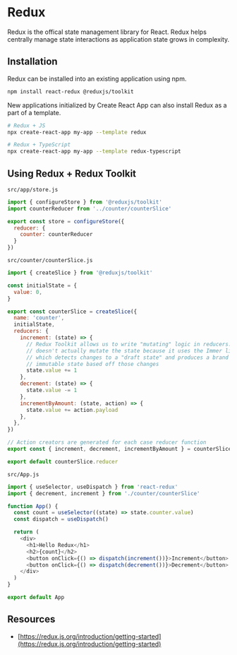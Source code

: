 # Redux

Redux is the offical state management library for React. Redux helps centrally manage state interactions as application state grows in complexity. 

## Installation

Redux can be installed into an existing application using npm.

``` bash
npm install react-redux @reduxjs/toolkit
```

New applications initialized by Create React App can also install Redux as a part of a template.

``` bash
# Redux + JS
npx create-react-app my-app --template redux

# Redux + TypeScript 
npx create-react-app my-app --template redux-typescript
```

## Using Redux + Redux Toolkit

`src/app/store.js`
``` js
import { configureStore } from '@reduxjs/toolkit'
import counterReducer from '../counter/counterSlice'

export const store = configureStore({
  reducer: {
    counter: counterReducer
  }
})
```

`src/counter/counterSlice.js`
``` js
import { createSlice } from '@reduxjs/toolkit'

const initialState = {
  value: 0,
}

export const counterSlice = createSlice({
  name: 'counter',
  initialState,
  reducers: {
    increment: (state) => {
      // Redux Toolkit allows us to write "mutating" logic in reducers. It
      // doesn't actually mutate the state because it uses the Immer library,
      // which detects changes to a "draft state" and produces a brand new
      // immutable state based off those changes
      state.value += 1
    },
    decrement: (state) => {
      state.value -= 1
    },
    incrementByAmount: (state, action) => {
      state.value += action.payload
    },
  },
})

// Action creators are generated for each case reducer function
export const { increment, decrement, incrementByAmount } = counterSlice.actions

export default counterSlice.reducer
```


`src/App.js`
``` js
import { useSelector, useDispatch } from 'react-redux'
import { decrement, increment } from './counter/counterSlice'

function App() {
  const count = useSelector((state) => state.counter.value)
  const dispatch = useDispatch()

  return (
    <div>
      <h1>Hello Redux</h1>
      <h2>{count}</h2>
      <button onClick={() => dispatch(increment())}>Increment</button>
      <button onClick={() => dispatch(decrement())}>Decrement</button>
    </div>
  )
}

export default App

```

## Resources

* [https://redux.js.org/introduction/getting-started](https://redux.js.org/introduction/getting-started)
